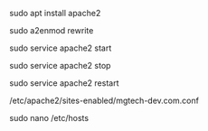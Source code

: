 
sudo apt install apache2

sudo a2enmod rewrite

sudo service apache2 start

sudo service apache2 stop

sudo service apache2 restart

 /etc/apache2/sites-enabled/mgtech-dev.com.conf
 
 sudo nano /etc/hosts

